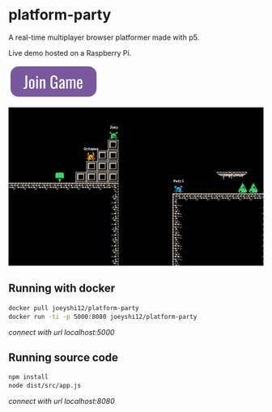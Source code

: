 # platform-party

A real-time multiplayer browser platformer made with p5.

Live demo hosted on a Raspberry Pi.

<a href="http://pi.joeyshi.com:3141">
    <img src="./assets/join_game.png" width=178 alt="platform-party"/>
</a>


![Platform Party](./assets/snapshot.png)


## Running with docker
```bash
docker pull joeyshi12/platform-party
docker run -ti -p 5000:8080 joeyshi12/platform-party
```
*connect with url localhost:5000*


## Running source code
```bash
npm install
node dist/src/app.js
```
*connect with url localhost:8080*
